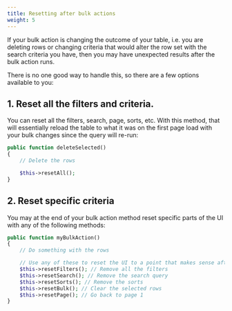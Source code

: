 ```yaml
---
title: Resetting after bulk actions
weight: 5
---
```


If your bulk action is changing the outcome of your table, i.e. you are deleting rows or changing criteria that would alter the row set with the search criteria you have, then you may have unexpected results after the bulk action runs.

There is no one good way to handle this, so there are a few options available to you:

## 1. Reset all the filters and criteria.

You can reset all the filters, search, page, sorts, etc. With this method, that will essentially reload the table to what it was on the first page load with your bulk changes since the query will re-run:

```php
public function deleteSelected()
{
    // Delete the rows

    $this->resetAll();
}
```

## 2. Reset specific criteria

You may at the end of your bulk action method reset specific parts of the UI with any of the following methods:

```php
public function myBulkAction()
{
    // Do something with the rows

    // Use any of these to reset the UI to a point that makes sense after your bulk action is run:
    $this->resetFilters(); // Remove all the filters
    $this->resetSearch(); // Remove the search query
    $this->resetSorts(); // Remove the sorts
    $this->resetBulk(); // Clear the selected rows
    $this->resetPage(); // Go back to page 1
}
```
